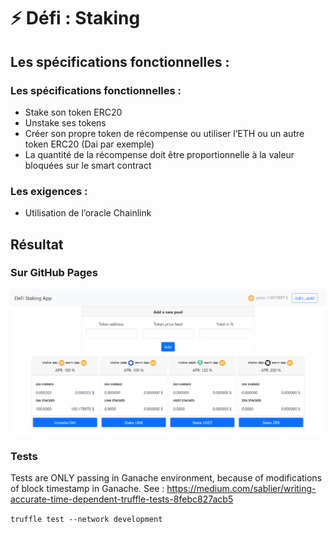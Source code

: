 # ⚡️ Défi : Staking

## Les spécifications fonctionnelles :
### Les spécifications fonctionnelles :
- Stake son token ERC20
- Unstake ses tokens
- Créer son propre token de récompense ou utiliser l’ETH ou un autre token ERC20 (Dai par exemple)
- La quantité de la récompense doit être proportionnelle à la valeur bloquées sur le smart contract

### Les exigences :

- Utilisation de l’oracle Chainlink

## Résultat

### Sur GitHub Pages

![](images/DeFiStaking.png)

### Tests
Tests are ONLY passing in Ganache environment, because of modifications of block timestamp in Ganache.
See : [https://medium.com/sablier/writing-accurate-time-dependent-truffle-tests-8febc827acb5
](https://medium.com/sablier/writing-accurate-time-dependent-truffle-tests-8febc827acb5)

`truffle test --network development`